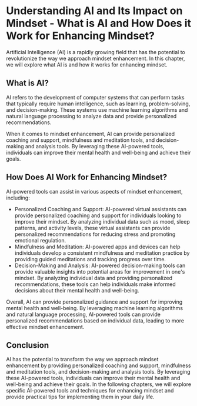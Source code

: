 Understanding AI and Its Impact on Mindset - What is AI and How Does it Work for Enhancing Mindset?
==============================================================================================================

Artificial Intelligence (AI) is a rapidly growing field that has the potential to revolutionize the way we approach mindset enhancement. In this chapter, we will explore what AI is and how it works for enhancing mindset.

What is AI?
-----------

AI refers to the development of computer systems that can perform tasks that typically require human intelligence, such as learning, problem-solving, and decision-making. These systems use machine learning algorithms and natural language processing to analyze data and provide personalized recommendations.

When it comes to mindset enhancement, AI can provide personalized coaching and support, mindfulness and meditation tools, and decision-making and analysis tools. By leveraging these AI-powered tools, individuals can improve their mental health and well-being and achieve their goals.

How Does AI Work for Enhancing Mindset?
---------------------------------------

AI-powered tools can assist in various aspects of mindset enhancement, including:

* Personalized Coaching and Support: AI-powered virtual assistants can provide personalized coaching and support for individuals looking to improve their mindset. By analyzing individual data such as mood, sleep patterns, and activity levels, these virtual assistants can provide personalized recommendations for reducing stress and promoting emotional regulation.
* Mindfulness and Meditation: AI-powered apps and devices can help individuals develop a consistent mindfulness and meditation practice by providing guided meditations and tracking progress over time.
* Decision-Making and Analysis: AI-powered decision-making tools can provide valuable insights into potential areas for improvement in one's mindset. By analyzing individual data and providing personalized recommendations, these tools can help individuals make informed decisions about their mental health and well-being.

Overall, AI can provide personalized guidance and support for improving mental health and well-being. By leveraging machine learning algorithms and natural language processing, AI-powered tools can provide personalized recommendations based on individual data, leading to more effective mindset enhancement.

Conclusion
----------

AI has the potential to transform the way we approach mindset enhancement by providing personalized coaching and support, mindfulness and meditation tools, and decision-making and analysis tools. By leveraging these AI-powered tools, individuals can improve their mental health and well-being and achieve their goals. In the following chapters, we will explore specific AI-powered tools and techniques for enhancing mindset and provide practical tips for implementing them in your daily life.
